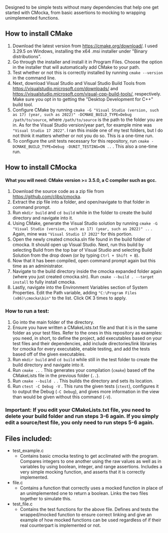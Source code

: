 Designed to be simple tests without many dependencies that help one get started with CMocka, from basic assertions to mocking to wrapping unimplemented functions.

## How to install CMake
1. Download the latest version from https://cmake.org/download/. I used 3.29.5 on Windows, installing the x64 .msi installer under "Binary distributions".
2. Go through the installer and install it in Program Files. Choose the option in the installer that will automatically add CMake to your path.
3. Test whether or not this is correctly installed by running ``cmake --version`` in the command line.
4. Next, download Visual Studio and Visual Studio Build Tools from https://visualstudio.microsoft.com/downloads/ and https://visualstudio.microsoft.com/visual-cpp-build-tools/, respectively. Make sure you opt in to getting the "Desktop Development for C++" build tool.
5. Configure CMake by running ``cmake -G "Visual Studio (version, such as 17) (year, such as 2022)" -DCMAKE_BUILD_TYPE=Debug /path/to/source``, where ``/path/to/source`` is the path to the folder you are in. As for the Visual Studio version/year part, for example mine was `"Visual Studio 17 2022"`. I ran this inside one of my test folders, but I do not think it matters whether or not you do so. This is a one-time run.
6. To configure the unit tests necessary for this repository, run ``cmake -DCMAKE_BUILD_TYPE=Debug -DUNIT_TESTING=ON ..``  . This also a one-time run.

## How to install CMocka
#### What you will need: CMake version >= 3.5.0, a C compiler such as gcc.
1. Download the source code as a zip file from https://github.com/clibs/cmocka.
2. Extract the zip file into a folder, and open/navigate to that folder in command prompt.
3. Run ``mkdir build`` and ``cd build`` while in the folder to create the build directory and navigate into it.
4. Using CMake, generate the Visual Studio solution by running ``cmake -G "Visual Studio (version, such as 17) (year, such as 2022)" ..``  . Again, mine was `"Visual Studio 17 2022"` for this portion.
5. Open the newly created cmocka.sln file found in the build folder of cmocka. It should open up Visual Studio. Next, run this build by selecting Build from the top bar of Visual Studio and selecting Build Solution from the drop down (or by typing `Ctrl + Shift + B`).
6. Now that it has been compiled, open command prompt again but this time as an administrator.
7. Navigate to the build directory inside the cmocka expanded folder again (where you just created cmocka.sln). Run ``cmake --build . --target install`` to fully install cmocka.
8. Lastly, navigate into the Environment Variables section of System Properties. Edit the Path variable, adding `"C:\Program Files (x86)\cmocka\bin"` to the list. Click OK 3 times to apply.

### How to run a test:
1. Go into the main folder of the directory.
2. Ensure you have written a CMakeLists.txt file and that it is in the same folder as your test files. Refer to the ones in this repository as examples: you need, in short, to define the project, add executables based on your test files and their dependencies, add include directories/link libraries for cmocka for every executable, enable testing, and add the tests based off of the given executables.
3. Run ``mkdir build`` and ``cd build`` while still in the test folder to create the build directory and navigate into it.
4. Run ``cmake ..``  . This generates your compilation (`cmake`) based off the CMakeLists file in the previous folder (`..`).
5. Run ``cmake --build .``  . This builds the directory and sets its location.
6. Run ``ctest -C Debug -V``  . This runs the given tests (`ctest`), configures it to output the Debug (`-C Debug`), and gives more information in the view than would be given without this command (`-V`).

### Important: If you edit your CMakeLists.txt file, you need to delete your build folder and run steps 3-6 again. If you simply edit a source/test file, you only need to run steps 5-6 again.

## Files included:
- test_example.c
  - Contains basic cmocka testing to get acclimated with the program. Compares integers to one another using the raw values as well as in variables by using boolean, integer, and range assertions. Includes a very simple mocking function, and asserts that it is correctly implemented.
- file.c
  - Contains a function that correctly uses a mocked function in place of an unimplemented one to return a boolean. Links the two files together to simulate this.
- test_file.c
  - Contains the test functions for the above file. Defines and tests the wrapped/mocked function to ensure correct linking and give an example of how mocked functions can be used regardless of if their real counterpart is implemented or not.
